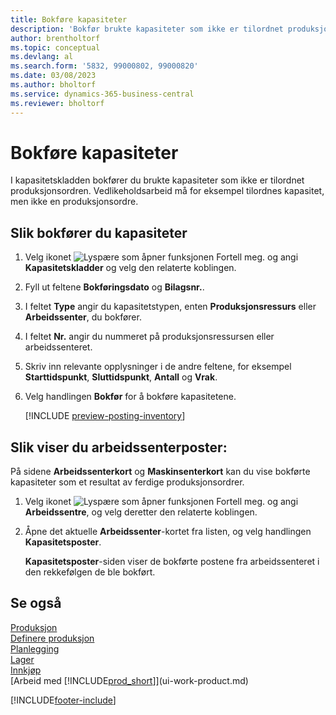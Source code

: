 ```yaml
---
title: Bokføre kapasiteter
description: 'Bokfør brukte kapasiteter som ikke er tilordnet produksjonsordren, i kapasitetskladden, og vis bokførte kapasiteter på siden for kapasitetsposter.'
author: brentholtorf
ms.topic: conceptual
ms.devlang: al
ms.search.form: '5832, 99000802, 99000820'
ms.date: 03/08/2023
ms.author: bholtorf
ms.service: dynamics-365-business-central
ms.reviewer: bholtorf
---
```

# Bokføre kapasiteter

I kapasitetskladden bokfører du brukte kapasiteter som ikke er tilordnet produksjonsordren. Vedlikeholdsarbeid må for eksempel tilordnes kapasitet, men ikke en produksjonsordre.  

## Slik bokfører du kapasiteter  

1. Velg ikonet ![Lyspære som åpner funksjonen Fortell meg.](media/ui-search/search_small.png "Fortell hva du vil gjøre") og angi **Kapasitetskladder** og velg den relaterte koblingen.  
2. Fyll ut feltene **Bokføringsdato** og **Bilagsnr.**.  
3. I feltet **Type** angir du kapasitetstypen, enten **Produksjonsressurs** eller **Arbeidssenter**, du bokfører.  
4. I feltet **Nr.** angir du nummeret på produksjonsressursen eller arbeidssenteret.  
5. Skriv inn relevante opplysninger i de andre feltene, for eksempel **Starttidspunkt**, **Sluttidspunkt**, **Antall** og **Vrak**.  
6. Velg handlingen **Bokfør** for å bokføre kapasitetene.  

    [!INCLUDE [preview-posting-inventory](includes/preview-posting-inventory.md)]

## Slik viser du arbeidssenterposter:  

På sidene **Arbeidssenterkort** og **Maskinsenterkort** kan du vise bokførte kapasiteter som et resultat av ferdige produksjonsordrer.    
1. Velg ikonet ![Lyspære som åpner funksjonen Fortell meg.](media/ui-search/search_small.png "Fortell hva du vil gjøre") og angi **Arbeidssentre**, og velg deretter den relaterte koblingen.  
2. Åpne det aktuelle **Arbeidssenter**-kortet fra listen, og velg handlingen **Kapasitetsposter**.  

    **Kapasitetsposter**-siden viser de bokførte postene fra arbeidssenteret i den rekkefølgen de ble bokført.   

## Se også  

[Produksjon](production-manage-manufacturing.md)  
[Definere produksjon](production-configure-production-processes.md)  
[Planlegging](production-planning.md)  
[Lager](inventory-manage-inventory.md)  
[Innkjøp](purchasing-manage-purchasing.md)  
[Arbeid med [!INCLUDE[prod_short](includes/prod_short.md)]](ui-work-product.md)


[!INCLUDE[footer-include](includes/footer-banner.md)]